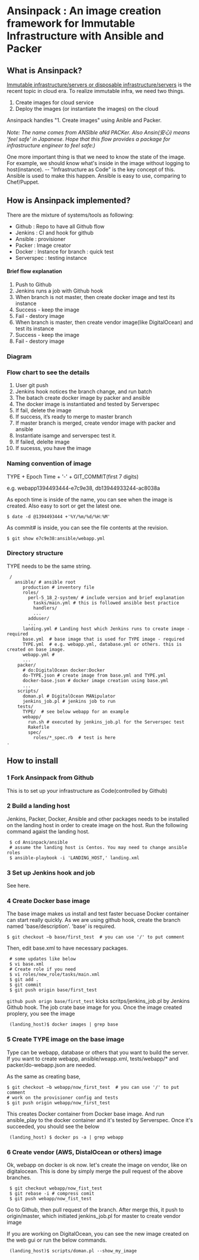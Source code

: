 Ansinpack : An image creation framework for Immutable Infrastructure with Ansible and Packer
=========

## What is Ansinpack? 

[Immutable infrastructure/servers or disposable infrastructure/servers](http://chadfowler.com/blog/2013/06/23/immutable-deployments/) is the recent topic in cloud era.
To realize immutable infra, we need two things.

1. Create images for cloud service
2. Deploy the images (or instantiate the images) on the cloud

Ansinpack handles "1. Create images" using Anible and Packer. 

_Note: The name comes from ANSIble aNd PACKer. Also Ansin(安心) means 'feel safe' in Japanese. 
Hope that this flow provides a package for infrastructure engineer to feel safe:)_

One more important thing is that we need to know the state of the image. For example, we should know what's inside in the image without logging to host(instance). -- "Infrastructure as Code" is the key concept of this. Ansible is used to make this happen.  Ansible is easy to use, comparing to Chef/Puppet.


## How is Ansinpack implemented? 

There are the mixture of systems/tools as following:

   * Github : Repo to have all Github flow 
   * Jenkins : CI and hook for github
   * Ansible : provisioner 
   * Packer : Image creator
   * Docker : Instance for branch : quick test
   * Serverspec : testing instance

#### Brief flow explanation

 1. Push to Github
 2. Jenkins runs a job with Github hook
 3. When branch is not master, then create docker image and test its instance
  1. Success - keep the image
  2. Fail - destory image
 4. When branch is master, then create vendor image(like DigitalOcean) and test its instance
  1. Success - keep the image
  2. Fail - destory image

### Diagram



### Flow chart to see the details


1.	User git push 
2.	Jenkins hook notices the branch change, and run batch
3.	The batach create docker image by packer and ansible
4.	The docker image is instantiated and tested by Serverspec
5.	If fail, delete the image
6.	If success, it’s ready to merge to master branch
7.	If master branch is merged, create vendor image with packer and ansible
8.	Instantiate isamge and serverspec test it.
9.	If failed, delelte image
10.	If sucesss, you have the image
 

### Naming convention of image

TYPE + Epoch Time + '-' + GIT_COMMIT(first 7 digits) 

e.g. webapp1394493444-e7c9e38, db13944933244-ac8038a

As epoch time is inside of the name, you can see when the image is created. Also easy to sort or get the latest one.
```
$ date -d @1394493444 +'%Y/%m/%d/%H:%M'
```
As commit# is inside, you can see the file contents at the revision.
```
$ git show e7c9e38:ansible/webapp.yml
```

### Directory structure

TYPE needs to be the same string.

```
 / 
   ansible/ # ansible root
      production # inventory file
      roles/
        perl-5_18_2-system/ # include version and brief explanation
          tasks/main.yml # this is followed ansible best practice
          handlers/
          ...
        adduser/
        ...
      landing.yml # Landing host which Jenkins runs to create image - required
      base.yml  # base image that is used for TYPE image - required
      TYPE.yml  # e.g. webapp.yml, database.yml or others. this is created on base image.
      webapp.yml # 
      ...
    packer/
      # do:DigitalOcean docker:Docker
      do-TYPE.json # create image from base.yml and TYPE.yml 
      docker-base.json # docker image creation using base.yml
      ...
    scripts/
      doman.pl # DigitalOcean MANipulator 
      jenkins_job.pl # jenkins job to run
    tests/
      TYPE/  # see below webapp for an example
      webapp/
        run.sh # executed by jenkins_job.pl for the Serverspec test
        Rakefile
        spec/
          roles/*_spec.rb  # test is here
. 
```

## How to install

### 1 Fork Ansinpack from Github 

This is to set up your infrastructure as Code(controlled by Github)

### 2 Build a landing host

Jenkins, Packer, Docker, Ansible and other packages needs to be installed on the landing host in order to create image on the host. Run the following command agaist the landing host.

```
 $ cd Ansinpack/ansible
 # assume the landing host is Centos. You may need to change ansible roles
 $ ansible-playbook -i 'LANDING_HOST,' landing.xml  
```

### 3 Set up Jenkins hook and job

See here.

### 4 Create Docker base image

The base image makes us install and test faster becuase Docker container can start really quickly.
As we are using github hook, create the branch named 'base/description'. 'base' is required.

```
$ git checkout –b base/first_test  # you can use '/' to put comment
```

Then, edit base.xml to have necessary packages.

```
 # some updates like below
 $ vi base.xml
 # Create role if you need
 $ vi roles/new_role/tasks/main.xml
 $ git add . 
 $ git commit 
 $ git push origin base/first_test
```

`github push orign base/first_test` kicks scritps/jenkins_job.pl by Jenkins Github hook.
The job crate base image for you. Once the image created proplery, you see the image 

```
 (landing_host)$ docker images | grep base
```

### 5 Create TYPE image on the base image

Type can be webapp, database or others that you want to build the server.
If you want to create webapp,  ansible/weapp.xml, tests/webapp/* and packer/do-webapp.json are needed.

As the same as creating base, 

```
$ git checkout –b webapp/now_first_test  # you can use '/' to put comment
# work on the provisioner config and tests
$ git push origin webapp/now_first_test
```

This creates Docker container from Docker base image. And run ansible_play to the docker container and it's tested by Serverspec. Once it's succeeded, you should see the below

```
 (landing_host) $ docker ps -a | grep webapp
```

### 6 Create vendor (AWS, DistalOcean or others) image 

Ok, webapp on docker is ok now. let's create the image on vendor, like on digitalocean.
This is done by simply merge the pull request of the above branches.

```
 $ git checkout webapp/now_fist_test
 $ git rebase -i # compress comit
 $ git push webapp/now_fist_test
```

Go to Github, then pull request of the branch. After merge this, it push to origin/master, which initiated jenkins_job.pl for master to create vendor image

If you are working on DigitalOcean, you can see the new image created on the web gui or run the below commands.

```
 (landing_host)$ scripts/doman.pl --show_my_image
```
      
